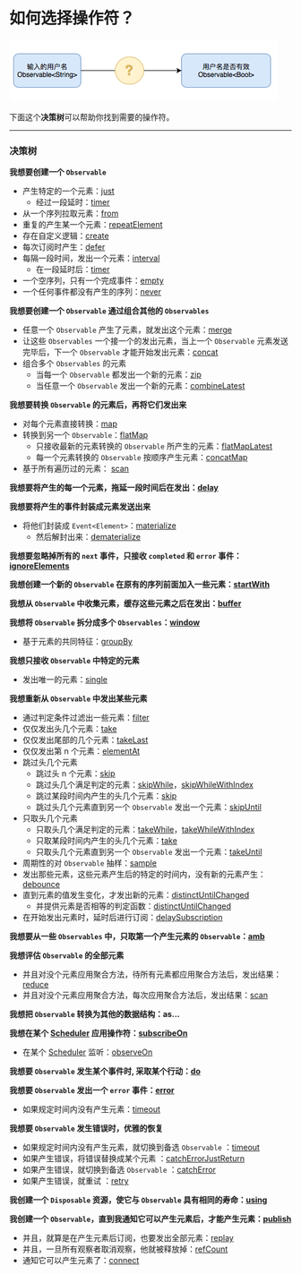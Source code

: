 # 如何选择操作符？

![](/assets/WhichOperator.png)

下面这个**决策树**可以帮助你找到需要的操作符。

---

### 决策树

**我想要创建一个 `Observable`**
* 产生特定的一个元素：[just](rxswift_core/operator/just.md)
  * 经过一段延时：[timer](rxswift_core/operator/timer.md)
* 从一个序列拉取元素：[from](rxswift_core/operator/from.md)
* 重复的产生某一个元素：[repeatElement](rxswift_core/operator/repeatElement.md)
* 存在自定义逻辑：[create](rxswift_core/operator/create.md)
* 每次订阅时产生：[defer](rxswift_core/operator/defer.md)
* 每隔一段时间，发出一个元素：[interval](rxswift_core/operator/interval.md)
  * 在一段延时后：[timer](rxswift_core/operator/timer.md)
* 一个空序列，只有一个完成事件：[empty](rxswift_core/operator/empty.md)
* 一个任何事件都没有产生的序列：[never](rxswift_core/operator/never.md)


**我想要创建一个 `Observable` 通过组合其他的 `Observables`**
* 任意一个 `Observable` 产生了元素，就发出这个元素：[merge](rxswift_core/operator/merge.md)
* 让这些 `Observables` 一个接一个的发出元素，当上一个 `Observable` 元素发送完毕后，下一个  `Observable` 才能开始发出元素：[concat](rxswift_core/operator/concat.md)
* 组合多个 `Observables` 的元素
  * 当每一个 `Observable` 都发出一个新的元素：[zip](rxswift_core/operator/zip.md)
  * 当任意一个 `Observable` 发出一个新的元素：[combineLatest](rxswift_core/operator/combineLatest.md)


**我想要转换 `Observable` 的元素后，再将它们发出来**
* 对每个元素直接转换：[map](rxswift_core/operator/map.md)
* 转换到另一个 `Observable`：[flatMap](rxswift_core/operator/flatMap.md)
  * 只接收最新的元素转换的 `Observable` 所产生的元素：[flatMapLatest](rxswift_core/operator/flatMapLatest.md)
  * 每一个元素转换的 `Observable` 按顺序产生元素：[concatMap](rxswift_core/operator/concatMap.md)
* 基于所有遍历过的元素： [scan](rxswift_core/operator/scan.md)

**我想要将产生的每一个元素，拖延一段时间后在发出：[delay](rxswift_core/operator/delay.md)**

**我想要将产生的事件封装成元素发送出来**
* 将他们封装成 `Event<Element>`：[materialize](rxswift_core/operator/materialize.md)
  * 然后解封出来：[dematerialize](rxswift_core/operator/dematerialize.md)

**我想要忽略掉所有的 `next` 事件，只接收 `completed` 和 `error` 事件：[ignoreElements](rxswift_core/operator/ignoreElements.md)**

**我想创建一个新的 `Observable` 在原有的序列前面加入一些元素：[startWith](rxswift_core/operator/startWith.md)**

**我想从 `Observable` 中收集元素，缓存这些元素之后在发出：[buffer](rxswift_core/operator/buffer.md)**

**我想将 `Observable` 拆分成多个 `Observables`：[window](rxswift_core/operator/window.md)**
* 基于元素的共同特征：[groupBy](rxswift_core/operator/groupBy.md)

**我想只接收 `Observable` 中特定的元素**
* 发出唯一的元素：[single](rxswift_core/operator/single.md)

**我想重新从 `Observable` 中发出某些元素**
* 通过判定条件过滤出一些元素：[filter](rxswift_core/operator/filter.md)
* 仅仅发出头几个元素：[take](rxswift_core/operator/take.md)
* 仅仅发出尾部的几个元素：[takeLast](rxswift_core/operator/takeLast.md)
* 仅仅发出第 n 个元素：[elementAt](rxswift_core/operator/elementAt.md)
* 跳过头几个元素  
  * 跳过头 n 个元素：[skip](rxswift_core/operator/skip.md)
  * 跳过头几个满足判定的元素：[skipWhile](rxswift_core/operator/skipWhile.md)，[skipWhileWithIndex](rxswift_core/operator/skipWhile.md)
  * 跳过某段时间内产生的头几个元素：[skip](rxswift_core/operator/skip.md)
  * 跳过头几个元素直到另一个 `Observable` 发出一个元素：[skipUntil](rxswift_core/operator/skipUntil.md)
* 只取头几个元素
  * 只取头几个满足判定的元素：[takeWhile](rxswift_core/operator/takeWhile.md)，[takeWhileWithIndex](rxswift_core/operator/takeWhile.md)
  * 只取某段时间内产生的头几个元素：[take](rxswift_core/operator/take.md)
  * 只取头几个元素直到另一个 `Observable` 发出一个元素：[takeUntil](rxswift_core/operator/takeUntil.md)
* 周期性的对 `Observable` 抽样：[sample](rxswift_core/operator/sample.md)
* 发出那些元素，这些元素产生后的特定的时间内，没有新的元素产生：[debounce](rxswift_core/operator/debounce.md)
* 直到元素的值发生变化，才发出新的元素：[distinctUntilChanged](rxswift_core/operator/distinctUntilChanged.md)
  * 并提供元素是否相等的判定函数：[distinctUntilChanged](rxswift_core/operator/distinctUntilChanged.md)
* 在开始发出元素时，延时后进行订阅：[delaySubscription](rxswift_core/operator/delaySubscription.md)

**我想要从一些 `Observables` 中，只取第一个产生元素的 `Observable`：[amb](rxswift_core/operator/amb.md)**

**我想评估 `Observable` 的全部元素**
* 并且对没个元素应用聚合方法，待所有元素都应用聚合方法后，发出结果：[reduce](rxswift_core/operator/reduce.md)
* 并且对没个元素应用聚合方法，每次应用聚合方法后，发出结果：[scan](rxswift_core/operator/scan.md)

**我想把 `Observable` 转换为其他的数据结构：as...**

**我想在某个 [Scheduler](rxswift_core/schedulers.md) 应用操作符：[subscribeOn](rxswift_core/operator/subscribeOn.md)**
* 在某个 [Scheduler](rxswift_core/schedulers.md) 监听：[observeOn](rxswift_core/operator/observeOn.md)

**我想要 `Observable` 发生某个事件时, 采取某个行动：[do](rxswift_core/operator/do.md)**

**我想要 `Observable` 发出一个 `error` 事件：[error](rxswift_core/operator/error.md)**
* 如果规定时间内没有产生元素：[timeout](rxswift_core/operator/timeout.md)

**我想要 `Observable` 发生错误时，优雅的恢复**
* 如果规定时间内没有产生元素，就切换到备选 `Observable` ：[timeout](rxswift_core/operator/timeout.md)
* 如果产生错误，将错误替换成某个元素 ：[catchErrorJustReturn](rxswift_core/operator/catchError.md)
* 如果产生错误，就切换到备选 `Observable` ：[catchError](rxswift_core/operator/catchError.md)
* 如果产生错误，就重试 ：[retry](rxswift_core/operator/retry.md)

**我创建一个 `Disposable` 资源，使它与 `Observable` 具有相同的寿命：[using](rxswift_core/operator/using.md)**

**我创建一个 `Observable`，直到我通知它可以产生元素后，才能产生元素：[publish](rxswift_core/operator/publish.md)**
* 并且，就算是在产生元素后订阅，也要发出全部元素：[replay](rxswift_core/operator/replay.md)
* 并且，一旦所有观察者取消观察，他就被释放掉：[refCount](rxswift_core/operator/refCount.md)
* 通知它可以产生元素了：[connect](rxswift_core/operator/connect.md)
